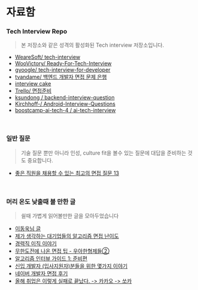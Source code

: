 # 자료함

### Tech Interview Repo

> 본 저장소와 같은 성격의 활성화된 Tech interview 저장소입니다.

- [WeareSoft/ tech-interview](https://github.com/WeareSoft/tech-interview)
- [WooVictory/ Ready-For-Tech-Interview](https://github.com/WooVictory/Ready-For-Tech-Interview)
- [gyoogle/ tech-interview-for-developer](https://github.com/gyoogle/tech-interview-for-developer)
- [tvandame/ 백엔드 개발자 면접 문제 은행](https://github.com/tvandame/back-end-developer-interview-questions/blob/master/Translations/Korean/README_KR.md)
- [interview cake](https://www.interviewcake.com/)
- [Trello/ 면접준비](https://trello.com/b/MugMXwGi/%EB%A9%B4%EC%A0%91%EC%A4%80%EB%B9%84%F0%9F%91%91)
- [ksundong / backend-interview-question](https://github.com/ksundong/backend-interview-question)
- [Kirchhoff-/ Android-Interview-Questions](https://github.com/Kirchhoff-/Android-Interview-Questions)
- [boostcamp-ai-tech-4 / ai-tech-interview](https://github.com/boostcamp-ai-tech-4/ai-tech-interview)

<br />

### 일반 질문

> 기술 질문 뿐만 아니라 인성, culture fit을 볼수 있는 질문에 대답을 준비하는 것도 중요합니다. 

- [좋은 직원을 채용할 수 있는 최고의 면접 질문 13](https://www.huffingtonpost.kr/2014/04/04/story_n_5089063.html)

<br />

### 머리 온도 낮출때 볼 만한 글

> 쉴때 가볍게 읽어볼만한 글을 모아두었습니다

- [이동욱님 글](https://jojoldu.tistory.com/278?category=689637)
- [제가 생각하는 대기업들의 알고리즘 면접 난이도](http://xn--299as6vb5i1je.com/interview/22)
- [경력직 이직 이야기](https://blog.naver.com/PostView.nhn?blogId=gngh0101&logNo=221296037812&parentCategoryNo=&categoryNo=15&viewDate=&isShowPopularPosts=false&from=postView)
- [무한도전에 나온 면접 팁 - 우아한형제들②](http://plus.hankyung.com/apps/newsinside.view?aid=201801237015A&category=AA006&sns=y)
- [알고리즘 인터뷰 가이드 1: 준비편](http://theyearlyprophet.com/interviews-101-preparation.html)
- [신입 개발자 (입사지원자)분들을 위한 몇가지 이야기](https://okky.kr/article/531199)
- [네이버 개발자 면접 후기](https://blog.naver.com/PostView.nhn?blogId=seoulworkshop&logNo=221403510698&parentCategoryNo=&categoryNo=14&viewDate=&isShowPopularPosts=true&from=search)
- [올해 취업은 이렇게 실패로 끝났다. -> 카카오 -> 쏘카](https://dailyheumsi.tistory.com/151?category=864097)




